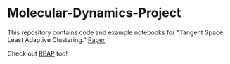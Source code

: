 # Molecular-Dynamics-Project

This repository contains code and example notebooks for "Tangent Space Least Adaptive Clustering." 
[Paper](https://openreview.net/forum?id=00thAjcutwh)

Check out [REAP](https://github.com/ShuklaGroup/REAP-ReinforcementLearningBasedAdaptiveSampling) too!

